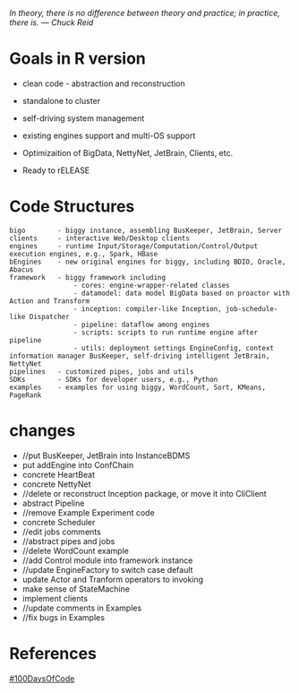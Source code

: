 *In theory, there is no difference between theory and practice; in practice, there is. — Chuck Reid*

# Goals in R version

* clean code - abstraction and reconstruction

* standalone to cluster

* self-driving system management

* existing engines support and multi-OS support

* Optimizaition of BigData, NettyNet, JetBrain, Clients, etc.

* Ready to rELEASE

# Code Structures
	bigo		- biggy instance, assembling BusKeeper, JetBrain, Server
	clients		- interactive Web/Desktop clients
	engines		- runtime Input/Storage/Computation/Control/Output execution engines, e.g., Spark, HBase
	bEngines	- new original engines for biggy, including BDIO, Oracle, Abacus
	framework	- biggy framework including
					- cores: engine-wrapper-related classes 
					- datamodel: data model BigData based on proactor with Action and Transform
					- inception: compiler-like Inception, job-schedule-like Dispatcher 
					- pipeline: dataflow among engines
					- scripts: scripts to run runtime engine after pipeline
					- utils: deployment settings EngineConfig, context information manager BusKeeper, self-driving intelligent JetBrain, NettyNet
	pipelines	- customized pipes, jobs and utils
	SDKs		- SDKs for developer users, e.g., Python
	examples	- examples for using biggy, WordCount, Sort, KMeans, PageRank
	
# changes

* //put BusKeeper, JetBrain into InstanceBDMS
* put addEngine into ConfChain
* concrete HeartBeat
* concrete NettyNet
* //delete or reconstruct Inception package, or move it into CliClient
* abstract Pipeline
* //remove Example Experiment code
* concrete Scheduler
* //edit jobs comments
* //abstract pipes and jobs
* //delete WordCount example
* //add Control module into framework instance
* //update EngineFactory to switch case default
* update Actor and Tranform operators to invoking
* make sense of StateMachine
* implement clients
* //update comments in Examples
* //fix bugs in Examples

# References

[#100DaysOfCode](http://100daysofcode.com/)